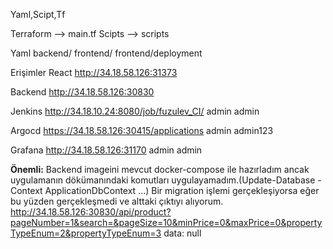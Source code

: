 Yaml,Scipt,Tf

Terraform --> main.tf
Scipts --> scripts

Yaml 
backend/
frontend/
frontend/deployment

Erişimler
React
http://34.18.58.126:31373

Backend
http://34.18.58.126:30830

Jenkins
http://34.18.10.24:8080/job/fuzulev_CI/
admin
admin

Argocd
https://34.18.58.126:30415/applications
admin
admin123


Grafana
http://34.18.58.126:31170
admin
admin

**Önemli:**
Backend imageini mevcut docker-compose ile hazırladım ancak uygulamanın dökümanındaki komutları uygulayamadım.(Update-Database -Context ApplicationDbContext ...)
Bir migration işlemi gerçekleşiyorsa eğer bu yüzden gerçekleşmedi ve alttaki çıktıyı alıyorum.
http://34.18.58.126:30830/api/product?pageNumber=1&search=&pageSize=10&minPrice=0&maxPrice=0&propertyTypeEnum=2&propertyTypeEnum=3
data: null



